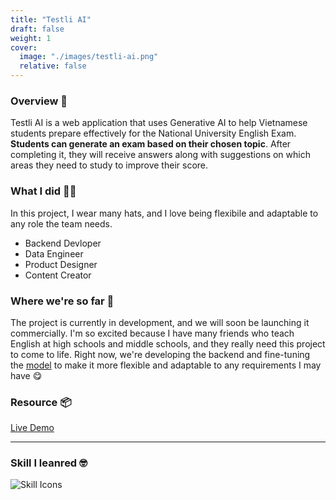 ```yaml
---
title: "Testli AI"
draft: false
weight: 1
cover:
  image: "./images/testli-ai.png"
  relative: false 
---
```



### Overview 📜
Testli AI is a web application that uses Generative AI to help Vietnamese students prepare effectively for the National University English Exam. **Students can generate an exam based on their chosen topic**. After completing it, they will receive answers along with suggestions on which areas they need to study to improve their score.

### What I did 👨‍💻
In this project, I wear many hats, and I love being flexibile and adaptable to any role the team needs.
- Backend Devloper
- Data Engineer
- Product Designer
- Content Creator

### Where we're so far 💪
The project is currently in development, and we will soon be launching it commercially. I'm so excited because I have many friends who teach English at high schools and middle schools, and they really need this project to come to life.
Right now, we're developing the backend and fine-tuning the [model](https://huggingface.co/testli) to make it more flexible and adaptable to any requirements I may have 😋

### Resource 📦

[Live Demo](https://app.testliai.com/) 


--- 

### Skill I leanred 🤓

![Skill Icons](https://skillicons.dev/icons?i=figma,python,fastapi,postgres,docker,githubactions,postman)





